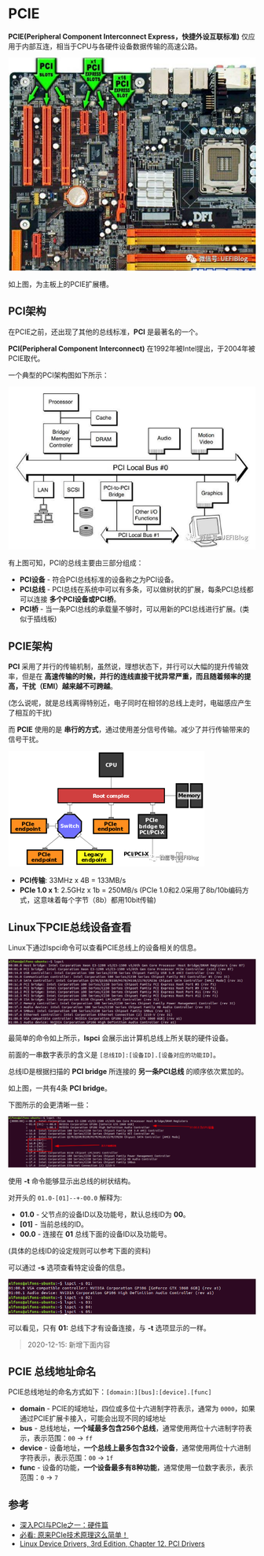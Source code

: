 # PCIE

**PCIE(Peripheral Component Interconnect Express，快捷外设互联标准)** 仅应用于内部互连，相当于CPU与各硬件设备数据传输的高速公路。

![PCIE_slot_device](/Image/Linux运维/PCIE_slot_device.png)

如上图，为主板上的PCIE扩展槽。

## PCI架构

在PCIE之前，还出现了其他的总线标准，**PCI** 是最著名的一个。

**PCI(Peripheral Component Interconnect)** 在1992年被Intel提出，于2004年被PCIE取代。

一个典型的PCI架构图如下所示：

![PCIE_pci_arch](/Image/Linux运维/PCIE_pci_arch.jpg)

有上图可知，PCI的总线主要由三部分组成：

- **PCI设备** - 符合PCI总线标准的设备称之为PCI设备。
- **PCI总线** - PCI总线在系统中可以有多条，可以做树状的扩展，每条PCI总线都可以连接 **多个PCI设备或PCI桥**。
- **PCI桥** - 当一条PCI总线的承载量不够时，可以用新的PCI总线进行扩展。(类似于插线板)

## PCIE架构

**PCI** 采用了并行的传输机制，虽然说，理想状态下，并行可以大幅的提升传输效率，但是在 **高速传输的时候，并行的连线直接干扰异常严重，而且随着频率的提高，干扰（EMI）越来越不可跨越**。

(怎么说呢，就是总线离得特别近，电子同时在相邻的总线上走时，电磁感应产生了相互的干扰)

而 **PCIE** 使用的是 **串行的方式**，通过使用差分信号传输。减少了并行传输带来的信号干扰。

![PCIE_pcie_arch](/Image/Linux运维/PCIE_pcie_arch.png)

- **PCI传输**: 33MHz x 4B = 133MB/s
- **PCIe 1.0 x 1**: 2.5GHz x 1b = 250MB/s (PCIe 1.0和2.0采用了8b/10b编码方式，这意味着每个字节（8b）都用10bit传输)

## Linux下PCIE总线设备查看

Linux下通过lspci命令可以查看PCIE总线上的设备相关的信息。

![PCIE_lspci](/Image/Linux运维/PCIE_lspci.jpg)

最简单的命令如上所示，**lspci** 会展示出计算机总线上所关联的硬件设备。

前面的一串数字表示的含义是 `[总线ID]:[设备ID].[设备对应的功能ID]`。

总线ID是根据扫描的 **PCI bridge** 所连接的 **另一条PCI总线** 的顺序依次累加的。

如上图，一共有4条 **PCI bridge**。

下图所示的会更清晰一些：

![PCIE_lspci_tv](/Image/Linux运维/PCIE_lspci_tv.jpg)

使用 **-t** 命令能够显示出总线的树状结构。

对开头的 `01.0-[01]--+-00.0` 解释为:

- **01.0** - 父节点的设备ID以及功能号，默认总线ID为 **00**。
- **[01]** - 当前总线的ID。
- **00.0** - 连接在 **01** 总线下面的设备ID以及功能号。

(具体的总线ID的设定规则可以参考下面的资料)

可以通过 **-s** 选项查看特定设备的信息。

![PCIE_lspci_s](/Image/Linux运维/PCIE_lspci_s.jpg)

可以看见，只有 **01:** 总线下才有设备连接，与 **-t** 选项显示的一样。

> 2020-12-15: 新增下面内容

## PCIE 总线地址命名

PCIE总线地址的命名方式如下：`[domain:][bus]:[device].[func]`

- **domain** - PCIE的域地址，四位或多位十六进制字符表示，通常为 `0000`，如果通过PCIE扩展卡接入，可能会出现不同的域地址
- **bus** - 总线地址，**一个域最多包含256个总线**，通常使用两位十六进制字符表示，表示范围：`00` -> `ff`
- **device** - 设备地址，**一个总线上最多包含32个设备**，通常使用两位十六进制字符表示，表示范围：`00` -> `1f`
- **func** - 设备的功能，**一个设备最多有8种功能**，通常使用一位数字表示，表示范围：`0` -> `7`

## 参考

- [深入PCI与PCIe之一：硬件篇](https://zhuanlan.zhihu.com/p/26172972)
- [必看: 原来PCIe技术原理这么简单！](https://blog.csdn.net/BtB5e6Nsu1g511Eg5XEg/article/details/88386645)
- [Linux Device Drivers, 3rd Edition, Chapter 12. PCI Drivers](https://learning.oreilly.com/library/view/linux-device-drivers/0596005903/ch12.html)
